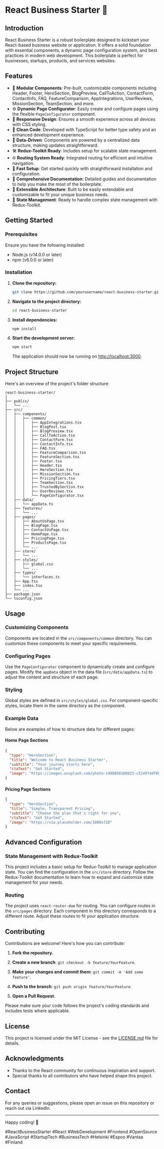 # React Business Starter 🚀

## Introduction

React Business Starter is a robust boilerplate designed to kickstart your React-based business website or application. It offers a solid foundation with essential components, a dynamic page configuration system, and best practices in modern web development. This boilerplate is perfect for businesses, startups, products, and services websites.

## Features

- 🌟 **Modular Components**: Pre-built, customizable components including Header, Footer, HeroSection, BlogPreview, CallToAction, ContactForm, ContactInfo, FAQ, FeatureComparison, AppIntegrations, UserReviews, MissionSection, TeamSection, and more.
- ⚙️ **Dynamic Page Configurator**: Easily create and configure pages using the flexible `PageConfigurator` component.
- 📱 **Responsive Design**: Ensures a smooth experience across all devices with CSS styling.
- 🧹 **Clean Code**: Developed with TypeScript for better type safety and an enhanced development experience.
- 💾 **Data-Driven**: Components are powered by a centralized data structure, making updates straightforward.
- 🛠️ **Redux-Toolkit Ready**: Includes setup for scalable state management.
- 🌐 **Routing System Ready**: Integrated routing for efficient and intuitive navigation.
- 🚀 **Fast Setup**: Get started quickly with straightforward installation and configuration.
- 📄 **Comprehensive Documentation**: Detailed guides and documentation to help you make the most of the boilerplate.
- 🧩 **Extensible Architecture**: Built to be easily extendable and customizable to fit your unique business needs.
- 🔄 **State Management**: Ready to handle complex state management with Redux-Toolkit.

## Getting Started

### Prerequisites

Ensure you have the following installed:

- Node.js (v14.0.0 or later)
- npm (v6.0.0 or later)

### Installation

1. **Clone the repository:**

   ```bash
   git clone https://github.com/yourusername/react-business-starter.git
   ```

2. **Navigate to the project directory:**

   ```bash
   cd react-business-starter
   ```

3. **Install dependencies:**

   ```bash
   npm install
   ```

4. **Start the development server:**

   ```bash
   npm start
   ```

   The application should now be running on [http://localhost:3000](http://localhost:3000).

## Project Structure

Here's an overview of the project's folder structure:

```
react-business-starter/
│
├── public/
│   └── ...
├── src/
│   ├── components/
│   │   ├── common/
│   │   │   ├── AppIntegrations.tsx
│   │   │   ├── BlogPost.tsx
│   │   │   ├── BlogPreview.tsx
│   │   │   ├── CallToAction.tsx
│   │   │   ├── ContactForm.tsx
│   │   │   ├── ContactInfo.tsx
│   │   │   ├── FAQ.tsx
│   │   │   ├── FeatureComparison.tsx
│   │   │   ├── FeatureSection.tsx
│   │   │   ├── Footer.tsx
│   │   │   ├── Header.tsx
│   │   │   ├── HeroSection.tsx
│   │   │   ├── MissionSection.tsx
│   │   │   ├── PricingTiers.tsx
│   │   │   ├── TeamSection.tsx
│   │   │   ├── TrustedBySection.tsx
│   │   │   ├── UserReviews.tsx
│   │   │   └── PageConfigurator.tsx
│   ├── data/
│   │   └── appData.ts
│   ├── features/
│   │   └── ...
│   ├── pages/
│   │   ├── AboutUsPage.tsx
│   │   ├── BlogPage.tsx
│   │   ├── ContactUsPage.tsx
│   │   ├── HomePage.tsx
│   │   ├── PricingPage.tsx
│   │   ├── ProductsPage.tsx
│   │   └── ...
│   ├── store/
│   │   └── ...
│   ├── styles/
│   │   ├── global.css
│   │   └── ...
│   ├── types/
│   │   └── interfaces.ts
│   ├── App.tsx
│   ├── index.tsx
│   └── ...
├── package.json
└── tsconfig.json
```

## Usage

### Customizing Components

Components are located in the `src/components/common` directory. You can customize these components to meet your specific requirements.

### Configuring Pages

Use the `PageConfigurator` component to dynamically create and configure pages. Modify the `appData` object in the data file (`src/data/appData.ts`) to adjust the content and structure of each page.

### Styling

Global styles are defined in `src/styles/global.css`. For component-specific styles, locate them in the same directory as the component.

### Example Data

Below are examples of how to structure data for different pages:

#### Home Page Sections

```json
{
  "type": "HeroSection",
  "title": "Welcome to React Business Starter",
  "subtitle": "Your journey starts here",
  "ctaText": "Get Started",
  "image": "https://images.unsplash.com/photo-1498050108023-c5249f4df085"
}
```

#### Pricing Page Sections

```json
{
  "type": "HeroSection",
  "title": "Simple, Transparent Pricing",
  "subtitle": "Choose the plan that's right for you",
  "ctaText": "Get Started",
  "image": "https://via.placeholder.com/1080x720"
}
```

## Advanced Configuration

### State Management with Redux-Toolkit

This project includes a basic setup for Redux-Toolkit to manage application state. You can find the configuration in the `src/store` directory. Follow the Redux-Toolkit documentation to learn how to expand and customize state management for your needs.

### Routing

The project uses `react-router-dom` for routing. You can configure routes in the `src/pages` directory. Each component in this directory corresponds to a different route. Adjust these routes to fit your application structure.

## Contributing

Contributions are welcome! Here's how you can contribute:

1. **Fork the repository.**

2. **Create a new branch**: `git checkout -b feature/YourFeature`.

3. **Make your changes and commit them**: `git commit -m 'Add some feature'`.

4. **Push to the branch**: `git push origin feature/YourFeature`.

5. **Open a Pull Request**.

Please make sure your code follows the project's coding standards and includes tests where applicable.

## License

This project is licensed under the MIT License - see the [LICENSE.md](LICENSE.md) file for details.

## Acknowledgments

- Thanks to the React community for continuous inspiration and support.
- Special thanks to all contributors who have helped shape this project.

## Contact

For any queries or suggestions, please open an issue on this repository or reach out via LinkedIn.

---

Happy coding! 🚀

#ReactBusinessStarter #React #WebDevelopment #Frontend #OpenSource #JavaScript #StartupTech #BusinessTech #Helsinki #Espoo #Vantaa #Finland
